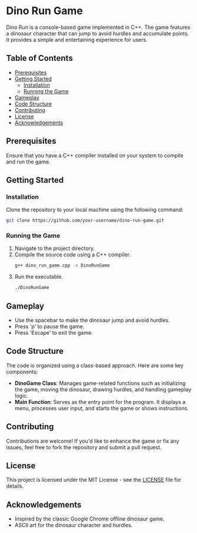 # Dino Run Game

Dino Run is a console-based game implemented in C++. The game features a dinosaur character that can jump to avoid hurdles and accumulate points. It provides a simple and entertaining experience for users.

## Table of Contents
- [Prerequisites](#prerequisites)
- [Getting Started](#getting-started)
  - [Installation](#installation)
  - [Running the Game](#running-the-game)
- [Gameplay](#gameplay)
- [Code Structure](#code-structure)
- [Contributing](#contributing)
- [License](#license)
- [Acknowledgements](#acknowledgements)

## Prerequisites
Ensure that you have a C++ compiler installed on your system to compile and run the game.

## Getting Started

### Installation
Clone the repository to your local machine using the following command:
```bash
git clone https://github.com/your-username/dino-run-game.git
```

### Running the Game
1. Navigate to the project directory.
2. Compile the source code using a C++ compiler.
   ```bash
   g++ dino_run_game.cpp -o DinoRunGame
   ```
3. Run the executable.
   ```bash
   ./DinoRunGame
   ```

## Gameplay
- Use the spacebar to make the dinosaur jump and avoid hurdles.
- Press 'p' to pause the game.
- Press 'Escape' to exit the game.

## Code Structure
The code is organized using a class-based approach. Here are some key components:
- **DinoGame Class**: Manages game-related functions such as initializing the game, moving the dinosaur, drawing hurdles, and handling gameplay logic.
- **Main Function**: Serves as the entry point for the program. It displays a menu, processes user input, and starts the game or shows instructions.

## Contributing
Contributions are welcome! If you'd like to enhance the game or fix any issues, feel free to fork the repository and submit a pull request.

## License
This project is licensed under the MIT License - see the [LICENSE](LICENSE) file for details.

## Acknowledgements
- Inspired by the classic Google Chrome offline dinosaur game.
- ASCII art for the dinosaur character and hurdles.
